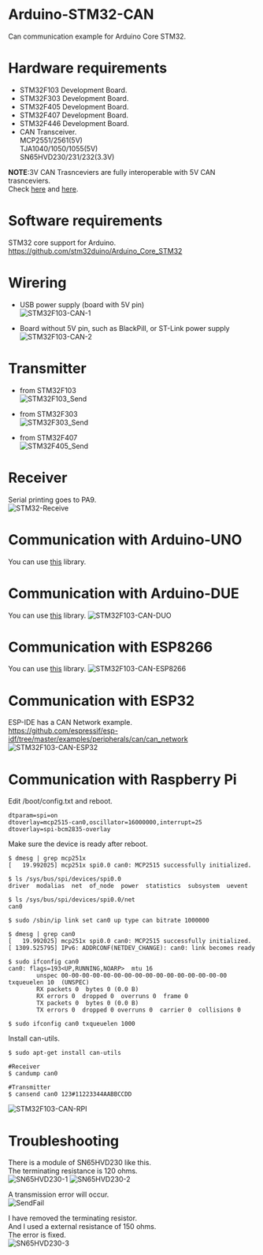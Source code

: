# Arduino-STM32-CAN
Can communication example for Arduino Core STM32.   


# Hardware requirements

- STM32F103 Development Board.   
- STM32F303 Development Board.   
- STM32F405 Development Board.   
- STM32F407 Development Board.   
- STM32F446 Development Board.   
- CAN Transceiver.   
MCP2551/2561(5V)   
TJA1040/1050/1055(5V)   
SN65HVD230/231/232(3.3V)   

__NOTE__:3V CAN Trasnceviers are fully interoperable with 5V CAN trasnceviers.   
Check [here](http://e2e.ti.com/cfs-file.ashx/__key/communityserver-discussions-components-files/142/4747.2012_2D00_11_2D00_02-CAN-Transceiver-3V-and-5V-Mixed-Network-Basics.pdf) and [here](http://www.ti.com/lit/an/slla337/slla337.pdf).


# Software requirements

STM32 core support for Arduino.   
https://github.com/stm32duino/Arduino_Core_STM32

# Wirering   
- USB power supply (board with 5V pin)   
![STM32F103-CAN-1](https://user-images.githubusercontent.com/6020549/75343857-b02cd900-58dc-11ea-9022-1a6e4530ffc8.jpg)

- Board without 5V pin, such as BlackPill, or ST-Link power supply  
![STM32F103-CAN-2](https://user-images.githubusercontent.com/6020549/75353583-03a82280-58ef-11ea-890d-ea2c52930453.jpg)

# Transmitter

- from STM32F103   
![STM32F103_Send](https://user-images.githubusercontent.com/6020549/80896902-3d9e0680-8d2e-11ea-9add-0a102f43c3a7.jpg)

- from STM32F303   
![STM32F303_Send](https://user-images.githubusercontent.com/6020549/80896905-4262ba80-8d2e-11ea-9c3b-3f4871a947bb.jpg)

- from STM32F407   
![STM32F405_Send](https://user-images.githubusercontent.com/6020549/80896908-45f64180-8d2e-11ea-91a3-c34fdb48725b.jpg)

# Receiver   
Serial printing goes to PA9.   
![STM32-Receive](https://user-images.githubusercontent.com/6020549/75561089-c2984580-5a89-11ea-80d0-90a2af235b80.jpg)


# Communication with Arduino-UNO
You can use [this](https://github.com/coryjfowler/MCP_CAN_lib) library.

# Communication with Arduino-DUE
You can use [this](https://github.com/collin80/due_can) library.
![STM32F103-CAN-DUO](https://user-images.githubusercontent.com/6020549/75880245-43778880-5e60-11ea-9688-6523d85c10fc.jpg)

# Communication with ESP8266
You can use [this](https://github.com/coryjfowler/MCP_CAN_lib) library.
![STM32F103-CAN-ESP8266](https://user-images.githubusercontent.com/6020549/79196756-9a16b000-7e6b-11ea-8d60-5afee96794bd.jpg)

# Communication with ESP32
ESP-IDE has a CAN Network example.   
https://github.com/espressif/esp-idf/tree/master/examples/peripherals/can/can_network
![STM32F103-CAN-ESP32](https://user-images.githubusercontent.com/6020549/79196765-9e42cd80-7e6b-11ea-8fa9-a31c3ec9334b.jpg)

# Communication with Raspberry Pi
Edit /boot/config.txt and reboot.   
```
dtparam=spi=on
dtoverlay=mcp2515-can0,oscillator=16000000,interrupt=25
dtoverlay=spi-bcm2835-overlay
```


Make sure the device is ready after reboot.
```
$ dmesg | grep mcp251x
[   19.992025] mcp251x spi0.0 can0: MCP2515 successfully initialized.

$ ls /sys/bus/spi/devices/spi0.0
driver  modalias  net  of_node  power  statistics  subsystem  uevent

$ ls /sys/bus/spi/devices/spi0.0/net
can0

$ sudo /sbin/ip link set can0 up type can bitrate 1000000

$ dmesg | grep can0
[   19.992025] mcp251x spi0.0 can0: MCP2515 successfully initialized.
[ 1309.525795] IPv6: ADDRCONF(NETDEV_CHANGE): can0: link becomes ready

$ sudo ifconfig can0
can0: flags=193<UP,RUNNING,NOARP>  mtu 16
        unspec 00-00-00-00-00-00-00-00-00-00-00-00-00-00-00-00  txqueuelen 10  (UNSPEC)
        RX packets 0  bytes 0 (0.0 B)
        RX errors 0  dropped 0  overruns 0  frame 0
        TX packets 0  bytes 0 (0.0 B)
        TX errors 0  dropped 0 overruns 0  carrier 0  collisions 0

$ sudo ifconfig can0 txqueuelen 1000
```

Install can-utils.
```
$ sudo apt-get install can-utils

#Receiver
$ candump can0

#Transmitter
$ cansend can0 123#11223344AABBCCDD
```

![STM32F103-CAN-RPI](https://user-images.githubusercontent.com/6020549/75351666-d60daa00-58eb-11ea-8eca-ba74cf916439.jpg)


# Troubleshooting   
There is a module of SN65HVD230 like this.   
The terminating resistance is 120 ohms.   
![SN65HVD230-1](https://user-images.githubusercontent.com/6020549/80897499-4d204e00-8d34-11ea-80c9-3dc41b1addab.JPG)
![SN65HVD230-2](https://user-images.githubusercontent.com/6020549/80897500-4e517b00-8d34-11ea-9025-7c43e8b62366.JPG)

A transmission error will occur.   
![SendFail](https://user-images.githubusercontent.com/6020549/80897131-98d0f880-8d30-11ea-96b6-05e50ac740a3.jpg)

I have removed the terminating resistor.   
And I used a external resistance of 150 ohms.   
The error is fixed.   
![SN65HVD230-3](https://user-images.githubusercontent.com/6020549/80897501-4eea1180-8d34-11ea-9f26-d3bedc72ea1f.JPG)
